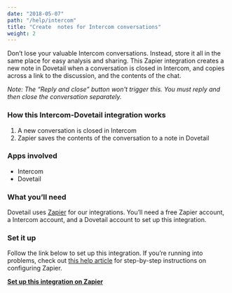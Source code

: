 ```yaml
---
date: "2018-05-07"
path: "/help/intercom"
title: "Create  notes for Intercom conversations"
weight: 2
---
```


Don’t lose your valuable Intercom conversations. Instead, store it all in the same place for easy analysis and sharing. This Zapier integration creates a new note in Dovetail when a conversation is closed in Intercom, and copies across a link to the discussion, and the contents of the chat.

*Note: The “Reply and close” button won't trigger this. You must reply and then close the conversation separately.*

### How this Intercom-Dovetail integration works

1. A new conversation is closed in Intercom
2. Zapier saves the contents of the conversation to a note in Dovetail

### Apps involved

- Intercom
- Dovetail

### What you’ll need

Dovetail uses [Zapier](https://zapier.com) for our integrations. You’ll need a free Zapier account, a Intercom account, and a Dovetail account to set up this integration.

### Set it up

Follow the link below to set up this integration. If you’re running into problems, check out [this help article](/help/zapier) for step-by-step instructions on configuring Zapier.

**[Set up this integration on Zapier](https://zapier.com/partner/embed/dovetail/create/18734)**
